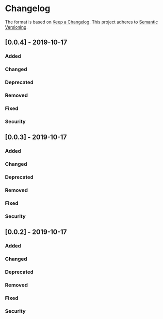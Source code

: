# Changelog
The format is based on [Keep a Changelog](https://keepachangelog.com/en/1.0.0/).
This project adheres to [Semantic Versioning](https://semver.org/spec/v2.0.0.html).

## [0.0.4] - 2019-10-17

### Added

### Changed

### Deprecated

### Removed

### Fixed

### Security

## [0.0.3] - 2019-10-17

### Added

### Changed

### Deprecated

### Removed

### Fixed

### Security

## [0.0.2] - 2019-10-17

### Added

### Changed

### Deprecated

### Removed

### Fixed

### Security
